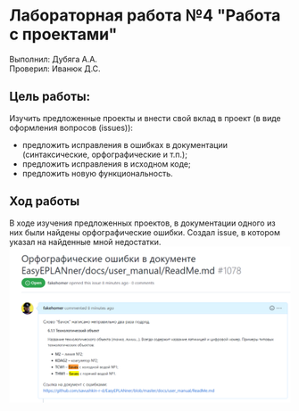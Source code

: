 # Лабораторная работа №4 "Работа с проектами"   
Выполнил: Дубяга А.А.   
Проверил: Иванюк Д.С.  
## Цель работы:  
Изучить предложенные проекты и внести свой вклад в проект (в виде оформления вопросов (issues)):  
 - предложить исправления в ошибках в документации (синтаксические, орфографические и т.п.);
 - предложить исправления в исходном коде;
 - предложить новую функциональность.
## Ход работы  
В ходе изучения предложенных проектов, в документации одного из них были найдены орфографические ошибки. Создал issue, в котором указал на найденные мной недостатки.  
![issue](/trunk/as005910/task_04/image/issue.png)